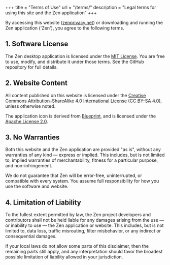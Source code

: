 +++
title = "Terms of Use"
url = "/terms/"
description = "Legal terms for using this site and the Zen application"
+++

By accessing this website ([zenprivacy.net](https://zenprivacy.net)) or downloading and running the Zen application ('Zen'), you agree to the following terms.

## 1. Software License

The Zen desktop application is licensed under the [MIT License](https://github.com/ZenPrivacy/zen-desktop/blob/master/LICENSE). You are free to use, modify, and distribute it under those terms. See the GitHub repository for full details.

## 2. Website Content

All content published on this website is licensed under the [Creative Commons Attribution–ShareAlike 4.0 International License (CC BY-SA 4.0)](https://creativecommons.org/licenses/by-sa/4.0/), unless otherwise noted.

The application icon is derived from [Blueprint](https://github.com/palantir/blueprint), and is licensed under the [Apache License 2.0](https://www.apache.org/licenses/LICENSE-2.0).

## 3. No Warranties

Both this website and the Zen application are provided "as is", without any warranties of any kind — express or implied. This includes, but is not limited to, implied warranties of merchantability, fitness for a particular purpose, and non-infringement.

We do not guarantee that Zen will be error-free, uninterrupted, or compatible with every system. You assume full responsibility for how you use the software and website.

## 4. Limitation of Liability

To the fullest extent permitted by law, the Zen project developers and contributors shall not be held liable for any damages arising from the use — or inability to use — the Zen application or website. This includes, but is not limited to, data loss, traffic misrouting, filter misbehavior, or any indirect or consequential damages.

If your local laws do not allow some parts of this disclaimer, then the remaining parts still apply, and any interpretation should favor the broadest possible limitation of liability allowed in your jurisdiction.

